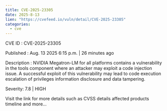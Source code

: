 ```yaml
--- 
title: CVE-2025-23305
date: 2025-8-13
lien: "https://cvefeed.io/vuln/detail/CVE-2025-23305"
categories:
  - cve
---
```


CVE ID : CVE-2025-23305

Published :  Aug. 13
2025
6:15 p.m. | 26 minutes ago

Description : NVIDIA Megatron-LM for all platforms contains a vulnerability in the tools component
where an attacker may exploit a code injection issue. A successful exploit of this vulnerability may lead to code execution
escalation of privileges
information disclosure
and data tampering.

Severity: 7.8 | HIGH

Visit the link for more details
such as CVSS details
affected products
timeline
and more...

